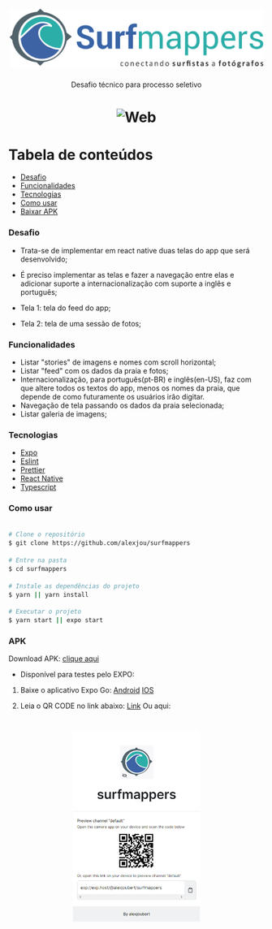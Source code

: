 <h1 align="center">
    <img alt="Logo" title="#logo" src="/assets/images/surfmapperslogo.png" width="500px" />
</h1>
<p align="center" color="red">Desafio técnico para processo seletivo</p>

<h1 align="center">
  <img
    alt="Web"
    src="/assets/images/example.gif"
  />
  </h1>


Tabela de conteúdos
=================
<!--ts-->
   * [Desafio](#Desafio)
   * [Funcionalidades](#Funcionalidades)
   * [Tecnologias](#Tecnologias)
   * [Como usar](#como-usar)
   * [Baixar APK](#APK)
<!--te-->

### Desafio
- Trata-se de implementar em react native duas telas do app que será desenvolvido;
- É preciso implementar as telas e fazer a navegação entre elas e adicionar suporte a internacionalização com suporte a inglês e português;

- Tela 1: tela do feed do app;
- Tela 2: tela de uma sessão de fotos;

### Funcionalidades
- Listar "stories" de imagens e nomes com scroll horizontal;
- Listar "feed" com os dados da praia e fotos;
- Internacionalização, para português(pt-BR) e inglês(en-US), faz com que altere todos os textos do app, menos os nomes da praia, que depende de como futuramente os usuários irão digitar.
- Navegação de tela passando os dados da praia selecionada;
- Listar galeria de imagens;


### Tecnologias
- [Expo](https://expo.dev/)
- [Eslint](https://eslint.org/)
- [Prettier](https://prettier.io/)
- [React Native](https://pt-br.reactjs.org/)
- [Typescript](https://www.typescriptlang.org/)

### Como usar

````bash

# Clone o repositório
$ git clone https://github.com/alexjou/surfmappers

# Entre na pasta
$ cd surfmappers

# Instale as dependências do projeto
$ yarn || yarn install

# Executar o projeto
$ yarn start || expo start

````


### APK

Download APK: 
[clique aqui](https://firebasestorage.googleapis.com/v0/b/meuapp-292f5.appspot.com/o/surfmappers-0dadf9cc31f948b29de353a628748e31-signed.apk?alt=media&token=77651cdf-59f8-4318-a906-6352022f4384)

- Disponível para testes pelo EXPO: 

1. Baixe o aplicativo Expo Go:
[Android](https://play.google.com/store/apps/details?id=host.exp.exponent&hl=pt_BR&gl=US)
[IOS](https://apps.apple.com/us/app/expo-go/id982107779)

1. Leia o QR CODE no link abaixo:
[Link](https://expo.dev/@alexjoubert/surfmappers)
Ou aqui:
<h1 align="center">
    <img alt="Expo Qr Code" title="#expoqr" src="/assets/images/expoqr.png" width="250px" />
</h1>

